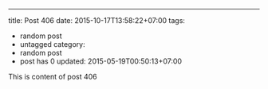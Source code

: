 ---
title: Post 406
date: 2015-10-17T13:58:22+07:00
tags:
  - random post
  - untagged
category:
  - random post
  - post has 0
updated: 2015-05-19T00:50:13+07:00

This is content of post 406